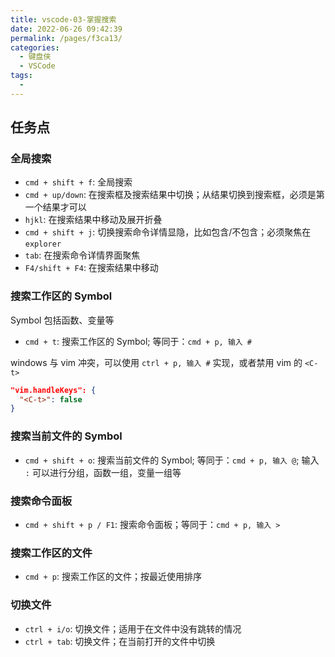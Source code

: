 ```yaml
---
title: vscode-03-掌握搜索
date: 2022-06-26 09:42:39
permalink: /pages/f3ca13/
categories:
  - 键盘侠
  - VSCode
tags:
  -
---
```


## 任务点

### 全局搜索

- `cmd + shift + f`: 全局搜索
- `cmd + up/down`: 在搜索框及搜索结果中切换；从结果切换到搜索框，必须是第一个结果才可以
- `hjkl`: 在搜索结果中移动及展开折叠
- `cmd + shift + j`: 切换搜索命令详情显隐，比如包含/不包含；必须聚焦在 `explorer`
- `tab`: 在搜索命令详情界面聚焦
- `F4/shift + F4`: 在搜索结果中移动

### 搜索工作区的 Symbol

Symbol 包括函数、变量等

- `cmd + t`: 搜索工作区的 Symbol; 等同于：`cmd + p, 输入 #`

windows 与 vim 冲突，可以使用 `ctrl + p, 输入 #` 实现，或者禁用 vim 的 `<C-t>`

```json
"vim.handleKeys": {
  "<C-t>": false
}
```

### 搜索当前文件的 Symbol

- `cmd + shift + o`: 搜索当前文件的 Symbol; 等同于：`cmd + p, 输入 @`; 输入 `:` 可以进行分组，函数一组，变量一组等

### 搜索命令面板

- `cmd + shift + p / F1`: 搜索命令面板；等同于：`cmd + p, 输入 >`

### 搜索工作区的文件

- `cmd + p`: 搜索工作区的文件；按最近使用排序

### 切换文件

- `ctrl + i/o`: 切换文件；适用于在文件中没有跳转的情况
- `ctrl + tab`: 切换文件；在当前打开的文件中切换
